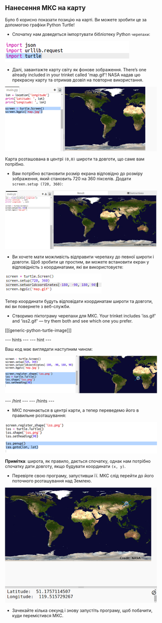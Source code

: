 ## Нанесення МКС на карту

Було б корисно показати позицію на карті. Ви можете зробити це за допомогою графіки Python Turtle!

+ Спочатку нам доведеться імпортувати бібліотеку Python `черепахи`:

![screenshot](images/iss-turtle.png)

+ Далі, завантажте карту світу як фонове зображення. There’s one already included in your trinket called 'map.gif'! NASA надав цю прекрасну карту та отримав дозвіл на повторне використання. 

![знімок екрану](images/iss-map.png)

Карта розташована в центрі `(0,0)` широти та довготи, що саме вам потрібно.

+ Вам потрібно встановити розмір екрана відповідно до розміру зображення, який становить 720 на 360 пікселів. Додати `screen.setup (720, 360)`:

![скріншот](images/iss-setup.png)

+ Ви хочете мати можливість відправити черепаху до певної широти і довготи. Щоб зробити це простим, ви можете встановити екран у відповідність з координатами, які ви використовуєте:

![скріншот](images/iss-world.png)

Тепер координати будуть відповідати координатам широти та довготи, які ви повернете з веб-служби.

+ Створимо піктограму черепахи для МКС. Your trinket includes 'iss.gif' and 'iss2.gif' — try them both and see which one you prefer. 

[[[generic-python-turtle-image]]]

\--- hints \--- \--- hint \---

Ваш код має виглядати наступним чином:

![скріншот](images/iss-image.png)

\--- /hint \--- \--- /hints \---

+ МКС починається в центрі карти, а тепер переведемо його в правильне розташування:

![скріншот](images/iss-plot.png)

**Примітка**: широта, як правило, дається спочатку, однак нам потрібно спочатку дати довготу, якщо будувати координати `(x, y)`.

+ Перевірте свою програму, запустивши її. МКС слід перейти до його поточного розташування над Землею. 

![скріншот](images/iss-plotted.png)

+ Зачекайте кілька секунд і знову запустіть програму, щоб побачити, куди перемістився МКС.